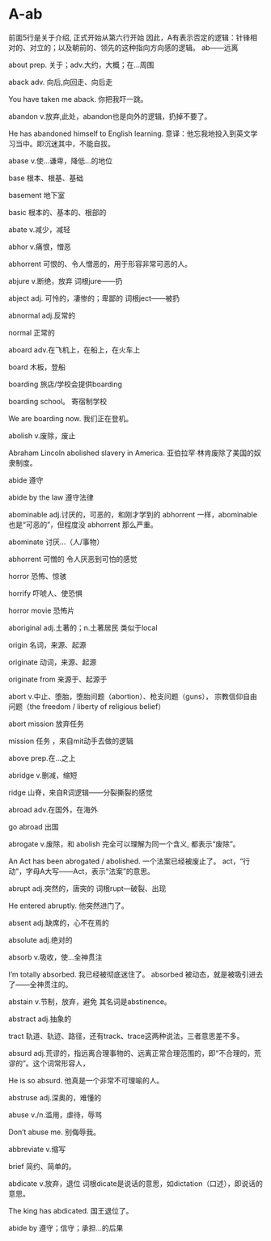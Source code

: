 # A-ab

前面5行是关于介绍, 正式开始从第六行开始
因此，A有表示否定的逻辑：针锋相对的、对立的；以及朝前的、领先的这种指向方向感的逻辑。
ab——远离

about
prep. 关于；adv.大约，大概；在...周围

aback
adv. 向后,向回走、向后走

You have taken me aback.
你把我吓一跳。

abandon
v.放弃,此处，abandon也是向外的逻辑，扔掉不要了。

He has abandoned himself to English learning.
意译：他忘我地投入到英文学习当中。即沉迷其中，不能自拔。

abase
v.使…谦卑，降低…的地位

base
根本、根基、基础

basement
地下室

basic
根本的、基本的、根部的

abate
v.减少，减轻

abhor
v.痛恨，憎恶

abhorrent
可恨的、令人憎恶的，用于形容非常可恶的人。

abjure
v.断绝，放弃 词根jure——扔

abject
adj. 可怜的，凄惨的；卑鄙的 词根ject——被扔

abnormal
adj.反常的

normal
正常的

aboard
adv.在飞机上，在船上，在火车上

board
木板，登船

boarding
旅店/学校会提供boarding

boarding school。
寄宿制学校

We are boarding now.
我们正在登机。

abolish
v.废除，废止

Abraham Lincoln abolished slavery in America.
亚伯拉罕·林肯废除了美国的奴隶制度。

abide
遵守

abide by the law
遵守法律

abominable
adj.讨厌的，可恶的，和刚才学到的 abhorrent 一样，abominable也是“可恶的”，但程度没 abhorrent 那么严重。

abominate
讨厌…（人/事物）

abhorrent
可憎的 令人厌恶到可怕的感觉

horror
恐怖、惊骇

horrify
吓唬人、使恐惧

horror movie
恐怖片

aboriginal
adj.土著的；n.土著居民  类似于local

origin
名词，来源、起源

originate
动词，来源、起源

originate from
来源于、起源于

abort
v.中止、堕胎，堕胎问题（abortion）、枪支问题（guns）， 宗教信仰自由问题（the freedom / liberty of religious belief）

abort mission
放弃任务

mission
任务 ，来自mit动手去做的逻辑

above
prep.在…之上

abridge
v.删减，缩短

ridge
山脊，来自R词逻辑——分裂撕裂的感觉

abroad
adv.在国外，在海外

go abroad
出国

abrogate
v.废除，和 abolish 完全可以理解为同一个含义, 都表示“废除”。

An Act has been abrogated / abolished.
一个法案已经被废止了。 act，“行动”，字母A大写——Act，表示“法案”的意思。

abrupt
adj.突然的，唐突的 词根rupt—破裂、出现

He entered abruptly.
他突然进门了。

absent
adj.缺席的，心不在焉的 

absolute
adj.绝对的

absorb
v.吸收，使…全神贯注

I’m totally absorbed.
我已经被彻底迷住了。  absorbed 被动态，就是被吸引进去了——全神贯注的。

abstain
v.节制，放弃，避免 其名词是abstinence。

abstract
adj.抽象的

tract
轨道、轨迹、路径，还有track、trace这两种说法，三者意思差不多。

absurd
adj.荒谬的，指远离合理事物的、远离正常合理范围的，即“不合理的，荒谬的”。这个词常形容人，

He is so absurd.
他真是一个非常不可理喻的人。

abstruse
adj.深奥的，难懂的

abuse
v./n.滥用，虐待，辱骂

Don’t abuse me.
别侮辱我。

abbreviate
v.缩写

brief
简约、简单的。

abdicate
v.放弃，退位 词根dicate是说话的意思，如dictation（口述），即说话的意思。

The king has abdicated.
国王退位了。


abide by
遵守；信守；承担…的后果



